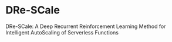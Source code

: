 # DRe-SCale
DRe-SCale: A Deep Recurrent Reinforcement Learning Method for Intelligent AutoScaling of Serverless Functions
